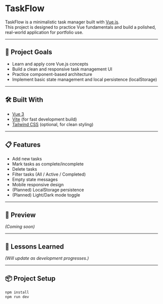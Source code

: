 # TaskFlow

TaskFlow is a minimalistic task manager built with [Vue.js](https://vuejs.org/).  
This project is designed to practice Vue fundamentals and build a polished, real-world application for portfolio use.

---

## 🚀 Project Goals

- Learn and apply core Vue.js concepts
- Build a clean and responsive task management UI
- Practice component-based architecture
- Implement basic state management and local persistence (localStorage)

---

## 🛠️ Built With

- [Vue 3](https://vuejs.org/)
- [Vite](https://vitejs.dev/) (for fast development build)
- [Tailwind CSS](https://tailwindcss.com/) (optional, for clean styling)

---

## 📋 Features

- Add new tasks
- Mark tasks as complete/incomplete
- Delete tasks
- Filter tasks (All / Active / Completed)
- Empty state messages
- Mobile responsive design
- (Planned) LocalStorage persistence
- (Planned) Light/Dark mode toggle

---

## 📸 Preview

_(Coming soon)_

---

## 🧠 Lessons Learned

_(Will update as development progresses.)_

---

## 📦 Project Setup

```bash
npm install
npm run dev
